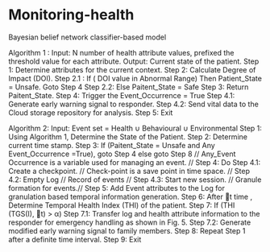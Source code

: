 # Monitoring-health
Bayesian belief network classifier-based model

Algorithm 1 :
Input: N number of health attribute values, prefixed the
threshold value for each attribute.
Output: Current state of the patient.
Step 1: Determine attributes for the current context.
Step 2: Calculate Degree of Impact (DOI).
Step 2.1 : If ( DOI value in Abnormal Range)
Then Patient_State = Unsafe. Goto Step 4
Step 2.2: Else Paitent_State = Safe
Step 3: Return Paitent_State.
Step 4: Trigger the Event_Occurrence = True
Step 4.1: Generate early warning signal to responder.
Step 4.2: Send vital data to the Cloud storage
repository for analysis.
Step 5: Exit

Algorithm 2:
Input: Event set = Health ∪ Behavioural ∪ Environmental
Step 1: Using Algorithm 1, Determine the State of the
Patient.
Step 2: Determine current time stamp.
Step 3: If (Paitent_State = Unsafe and Any
Event_Occurrence =True), goto Step 4 else goto Step
8 // Any_Event Occurrence is a variable used for managing
an event. //
Step 4: Do
Step 4.1: Create a checkpoint. // Check-point is a
save point in time space. //
Step 4.2: Empty Log // Record of events //
Step 4.3: Start new session. // Granule formation for
events.//
Step 5: Add Event attributes to the Log for granulation
based temporal information generation.
Step 6: After t time , Determine Temporal Health Index
(THI) of the patient.
Step 7: If (THI (TGS(I), t) > α)
Step 7.1: Transfer log and health attribute
information to the responder for emergency
handling as shown in Fig. 5.
Step 7.2: Generate modified early warning signal to
family members.
Step 8: Repeat Step 1 after a definite time interval.
Step 9: Exit
